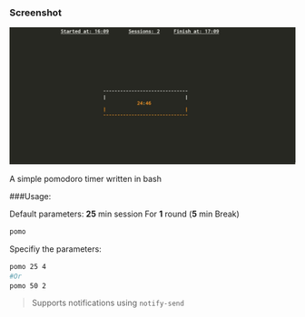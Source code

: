 ### Screenshot
![Screenshot](sch.jpg)

A simple pomodoro timer written in bash

###Usage:

Default parameters: __25__ min session For __1__ round (__5__ min Break)

```sh
pomo
```
Specifiy the parameters:

```sh
pomo 25 4
#Or 
pomo 50 2 
```
> Supports notifications using `notify-send`
